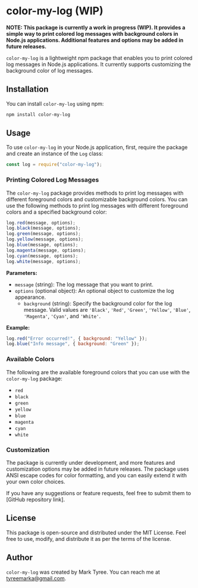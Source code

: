 # color-my-log (WIP)

**NOTE: This package is currently a work in progress (WIP). It provides a simple way to print colored log messages with background colors in Node.js applications. Additional features and options may be added in future releases.**

`color-my-log` is a lightweight npm package that enables you to print colored log messages in Node.js applications. It currently supports customizing the background color of log messages.

## Installation

You can install `color-my-log` using npm:

```bash
npm install color-my-log
```

## Usage

To use `color-my-log` in your Node.js application, first, require the package and create an instance of the `Log` class:

```javascript
const log = require("color-my-log");
```

### Printing Colored Log Messages

The `color-my-log` package provides methods to print log messages with different foreground colors and customizable background colors. You can use the following methods to print log messages with different foreground colors and a specified background color:

```javascript
log.red(message, options);
log.black(message, options);
log.green(message, options);
log.yellow(message, options);
log.blue(message, options);
log.magenta(message, options);
log.cyan(message, options);
log.white(message, options);
```

**Parameters:**

- `message` (string): The log message that you want to print.
- `options` (optional object): An optional object to customize the log appearance.
  - `background` (string): Specify the background color for the log message. Valid values are `'Black'`, `'Red'`, `'Green'`, `'Yellow'`, `'Blue'`, `'Magenta'`, `'Cyan'`, and `'White'`.

**Example:**

```javascript
log.red("Error occurred!", { background: "Yellow" });
log.blue("Info message", { background: "Green" });
```

### Available Colors

The following are the available foreground colors that you can use with the `color-my-log` package:

- `red`
- `black`
- `green`
- `yellow`
- `blue`
- `magenta`
- `cyan`
- `white`

### Customization

The package is currently under development, and more features and customization options may be added in future releases. The package uses ANSI escape codes for color formatting, and you can easily extend it with your own color choices.

If you have any suggestions or feature requests, feel free to submit them to [GitHub repository link].

## License

This package is open-source and distributed under the MIT License. Feel free to use, modify, and distribute it as per the terms of the license.

## Author

`color-my-log` was created by Mark Tyree. You can reach me at [tyreemarka@gmail.com](mailto:tyreemarka@gmail.com).
